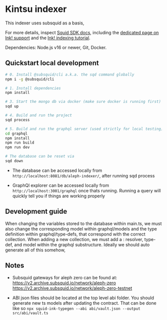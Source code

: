 # Kintsu indexer

This indexer uses subsquid as a basis,

For more details, inspect [Squid SDK docs](https://docs.subsquid.io/), including the [dedicated page on Ink! support](https://docs.subsquid.io/substrate-indexing/wasm-support) and the [Ink! indexing tutorial](https://docs.subsquid.io/tutorials/create-a-wasm-processing-squid/).

Dependencies: Node.js v16 or newer, Git, Docker.

## Quickstart local development

```bash
# 0. Install @subsquid/cli a.k.a. the sqd command globally
npm i -g @subsquid/cli

# 1. Install dependencies
npm install

# 3. Start the mongo db via docker (make sure docker is running first)
sqd up

# 4. Build and run the project
sqd process

# 5. Build and run the graphql server (used strictly for local testing)
cd graphql
npm install
npm run build
npm run dev

# The database can be reset via
sqd down

```

- The database can be accessed locally from `http://localhost:8081/db/aleph-indexer/`, after running sqd process

- GraphQl explorer can be accessed locally from `http://localhost:3001/graphql` once thats running. Running a query will quickly tell you if things are working properly

## Development guide

When changing the variables stored to the database within main.ts, we must also change the corresponding model within graphql/models and the type definition within graphql/type-defs, that correspond with the correct collection. When adding a new collection, we must add a : resolver, type-def, and model within the graphql substructure. Ideally we should auto generate all of this somehow,

## Notes

- Subsquid gateways for aleph zero can be found at:
  https://v2.archive.subsquid.io/network/aleph-zero
  https://v2.archive.subsquid.io/network/aleph-zero-testnet

- ABI json files should be located at the top level abi folder. You should generate new ts models after updating the contract. That can be done like so `npx squid-ink-typegen --abi abi/vault.json --output src/abi/vault.ts`
